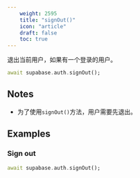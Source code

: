 ```yaml
---
    weight: 2595
    title: "signOut()"
    icon: "article"
    draft: false
    toc: true
---
```


退出当前用户，如果有一个登录的用户。


```dart
await supabase.auth.signOut();
```






## Notes

- 为了使用`signOut()`方法，用户需要先退出。










## Examples

### Sign out



```dart
await supabase.auth.signOut();
```